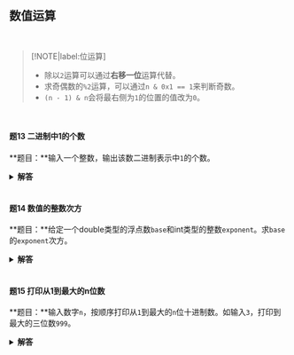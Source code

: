 ## 数值运算

</br>

> [!NOTE|label:位运算]
> - 除以`2`运算可以通过**右移一位**运算代替。
> - 求奇偶数的`%2`运算，可以通过`n & 0x1 == 1`来判断奇数。
> - `(n - 1) & n`会将最右侧为`1`的位置的值改为`0`。

</br>

#### 题13 二进制中1的个数

**题目：**输入一个整数，输出该数二进制表示中`1`的个数。

<details>

<summary><b>解答</b></summary>

**方法一：**左移方法，通过不断将`1`左移与`n`做与运算判断当前位置是否为`1`。

```python
def number_of_1(n: int) -> int:
    count, flag = 0, 1
    if n < 0:
        n = n & 0xFFFFFFFF
    for i in range(32): # 32位
        if n & flag:
            count += 1
        flag = flag << 1
    return count
```

**方法二：**利用与运算，`(n - 1) & n`将最右侧为`1`的位置的值，改为`0`。

```python
def numberof1(n):
    count = 0
    if n < 0:
        n = n & 0xFFFFFFFF
    while n:
        count += 1
        n = (n - 1) & n
    return count
```

</details>

</br>

#### 题14 数值的整数次方

**题目：**给定一个double类型的浮点数`base`和int类型的整数`exponent`。求`base`的`exponent`次方。

<details>

<summary><b>解答</b></summary>

**思路：**需要考虑次方是正数、负数和`0`，基数是`0`。

```python
InvalidInput = False

def power(base: float, exponent: int) -> float:
    InvalidInput = False
    if base == 0.0 and exponent < 0:
        InvalidInput = True
        return 0
    absexponent = exponent if exponent >= 0 else -exponent
    res = UnsignedPower(base, absexponent)
    if exponent < 0:
        res = 1.0 / res
    return res

def unsigned_power(base, exponent):
    if exponent == 0:
        return 1
    if exponent == 1:
        return base
    res = 1.0
    for i in range(1, exponent + 1):
        res *= base
    return res
```

- **优化：**采用位运算。

```python
def unsigned_power(base, exponent):
    if exponent == 0:
        return 1
    if exponent == 1:
        return base
    res = UnsignedPower(base, exponent >> 1)
    res *= res
    if exponent & 0x1:
        res *= base
    return res
```

</details>

</br>

#### 题15 打印从1到最大的n位数

**题目：**输入数字`n`，按顺序打印从`1`到最大的`n`位十进制数。如输入`3`，打印到最大的三位数`999`。

<details>

<summary><b>解答</b></summary>

```python
def generate(n: int) -> None:
    if n <= 0:
        return
    number = [0] * n + [1]
    while not number[0]:
        printnum(number)
        add, pos = 1, n
        while add:
            if number[pos] + add > 9:
                number[pos] = 0
                pos -= 1
            else:
                number[pos] += 1
                add = 0

def print_num(number: int) -> int:
    res = ''
    signal = True
    for i in range(len(number)):
        if signal and number[i] != 0:
            signal = False
        if not signal:
            res += str(number[i])
    print(res)
```

</details>

